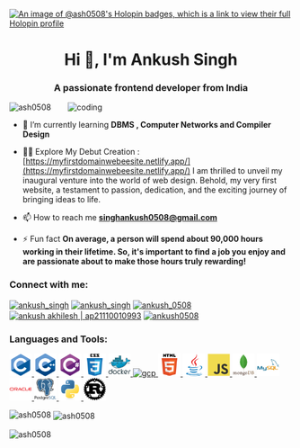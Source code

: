 [![An image of @ash0508's Holopin badges, which is a link to view their full Holopin profile](https://holopin.me/ash0508)](https://holopin.io/@ash0508)


<h1 align="center">Hi 👋, I'm Ankush Singh</h1>
<h3 align="center">A passionate frontend developer from India</h3>

<img align="right" alt="coding" width="400" src="https://user-images.githubusercontent.com/55389276/140866485-8fb1c876-9a8f-4d6a-98dc-08c4981eaf70.gif">

<p align="left"> <img src="https://komarev.com/ghpvc/?username=ash0508&label=Profile%20views&color=0e75b6&style=flat" alt="ash0508" /> </p>

- 🌱 I’m currently learning **DBMS , Computer Networks and Compiler Design**

- 👨‍💻  Explore My Debut Creation : [https://myfirstdomainwebeesite.netlify.app/](https://myfirstdomainwebeesite.netlify.app/)
I am thrilled to unveil my inaugural venture into the world of web design. Behold, my very first website, a testament to passion, dedication, and the exciting journey of bringing ideas to life.

- 📫 How to reach me **singhankush0508@gmail.com**

- ⚡ Fun fact **On average, a person will spend about 90,000 hours working in their lifetime. So, it's important to find a job you enjoy and are passionate about to make those hours truly rewarding!**

<h3 align="left">Connect with me:</h3>
<p align="left">
<a href="https://twitter.com/ankush_singh" target="blank"><img align="center" src="https://raw.githubusercontent.com/rahuldkjain/github-profile-readme-generator/master/src/images/icons/Social/twitter.svg" alt="ankush_singh" height="30" width="40" /></a>
<a href="https://linkedin.com/in/ankush_singh" target="blank"><img align="center" src="https://raw.githubusercontent.com/rahuldkjain/github-profile-readme-generator/master/src/images/icons/Social/linked-in-alt.svg" alt="ankush_singh" height="30" width="40" /></a>
<a href="https://www.codechef.com/users/ankush_0508" target="blank"><img align="center" src="https://cdn.jsdelivr.net/npm/simple-icons@3.1.0/icons/codechef.svg" alt="ankush_0508" height="30" width="40" /></a>
<a href="https://www.hackerrank.com/ankush akhilesh | ap21110010993" target="blank"><img align="center" src="https://raw.githubusercontent.com/rahuldkjain/github-profile-readme-generator/master/src/images/icons/Social/hackerrank.svg" alt="ankush akhilesh | ap21110010993" height="30" width="40" /></a>
<a href="https://www.leetcode.com/ankush0508" target="blank"><img align="center" src="https://raw.githubusercontent.com/rahuldkjain/github-profile-readme-generator/master/src/images/icons/Social/leet-code.svg" alt="ankush0508" height="30" width="40" /></a>
</p>

<h3 align="left">Languages and Tools:</h3>
<p align="left"> <a href="https://www.cprogramming.com/" target="_blank" rel="noreferrer"> <img src="https://raw.githubusercontent.com/devicons/devicon/master/icons/c/c-original.svg" alt="c" width="40" height="40"/> </a> <a href="https://www.w3schools.com/cpp/" target="_blank" rel="noreferrer"> <img src="https://raw.githubusercontent.com/devicons/devicon/master/icons/cplusplus/cplusplus-original.svg" alt="cplusplus" width="40" height="40"/> </a> <a href="https://www.w3schools.com/cs/" target="_blank" rel="noreferrer"> <img src="https://raw.githubusercontent.com/devicons/devicon/master/icons/csharp/csharp-original.svg" alt="csharp" width="40" height="40"/> </a> <a href="https://www.w3schools.com/css/" target="_blank" rel="noreferrer"> <img src="https://raw.githubusercontent.com/devicons/devicon/master/icons/css3/css3-original-wordmark.svg" alt="css3" width="40" height="40"/> </a> <a href="https://www.docker.com/" target="_blank" rel="noreferrer"> <img src="https://raw.githubusercontent.com/devicons/devicon/master/icons/docker/docker-original-wordmark.svg" alt="docker" width="40" height="40"/> </a> <a href="https://cloud.google.com" target="_blank" rel="noreferrer"> <img src="https://www.vectorlogo.zone/logos/google_cloud/google_cloud-icon.svg" alt="gcp" width="40" height="40"/> </a> <a href="https://www.w3.org/html/" target="_blank" rel="noreferrer"> <img src="https://raw.githubusercontent.com/devicons/devicon/master/icons/html5/html5-original-wordmark.svg" alt="html5" width="40" height="40"/> </a> <a href="https://www.java.com" target="_blank" rel="noreferrer"> <img src="https://raw.githubusercontent.com/devicons/devicon/master/icons/java/java-original.svg" alt="java" width="40" height="40"/> </a> <a href="https://developer.mozilla.org/en-US/docs/Web/JavaScript" target="_blank" rel="noreferrer"> <img src="https://raw.githubusercontent.com/devicons/devicon/master/icons/javascript/javascript-original.svg" alt="javascript" width="40" height="40"/> </a> <a href="https://www.mongodb.com/" target="_blank" rel="noreferrer"> <img src="https://raw.githubusercontent.com/devicons/devicon/master/icons/mongodb/mongodb-original-wordmark.svg" alt="mongodb" width="40" height="40"/> </a> <a href="https://www.mysql.com/" target="_blank" rel="noreferrer"> <img src="https://raw.githubusercontent.com/devicons/devicon/master/icons/mysql/mysql-original-wordmark.svg" alt="mysql" width="40" height="40"/> </a> <a href="https://www.oracle.com/" target="_blank" rel="noreferrer"> <img src="https://raw.githubusercontent.com/devicons/devicon/master/icons/oracle/oracle-original.svg" alt="oracle" width="40" height="40"/> </a> <a href="https://www.postgresql.org" target="_blank" rel="noreferrer"> <img src="https://raw.githubusercontent.com/devicons/devicon/master/icons/postgresql/postgresql-original-wordmark.svg" alt="postgresql" width="40" height="40"/> </a> <a href="https://www.python.org" target="_blank" rel="noreferrer"> <img src="https://raw.githubusercontent.com/devicons/devicon/master/icons/python/python-original.svg" alt="python" width="40" height="40"/> </a> <a href="https://www.rust-lang.org" target="_blank" rel="noreferrer"> <img src="https://raw.githubusercontent.com/devicons/devicon/master/icons/rust/rust-plain.svg" alt="rust" width="40" height="40"/> </a> </p>

<p><img align="left" src="https://github-readme-stats.vercel.app/api/top-langs?username=ash0508&show_icons=true&locale=en&layout=compact" alt="ash0508" /></p>

<p>&nbsp;<img align="center" src="https://github-readme-stats.vercel.app/api?username=ash0508&show_icons=true&locale=en" alt="ash0508" /></p>

<p><img align="center" src="https://github-readme-streak-stats.herokuapp.com/?user=ash0508&" alt="ash0508" /></p>



